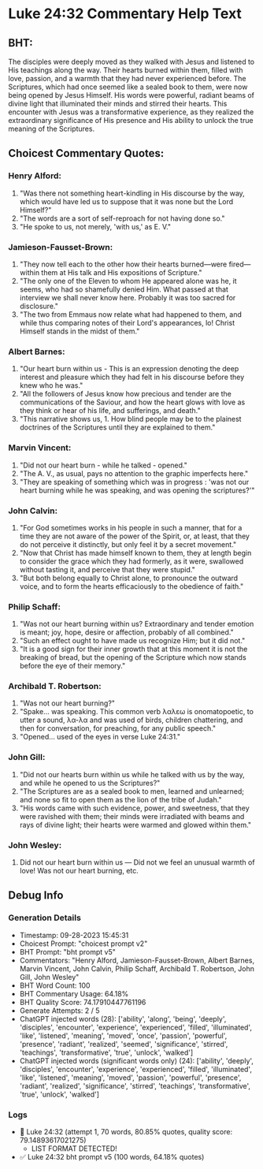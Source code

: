# Luke 24:32 Commentary Help Text

## BHT:
The disciples were deeply moved as they walked with Jesus and listened to His teachings along the way. Their hearts burned within them, filled with love, passion, and a warmth that they had never experienced before. The Scriptures, which had once seemed like a sealed book to them, were now being opened by Jesus Himself. His words were powerful, radiant beams of divine light that illuminated their minds and stirred their hearts. This encounter with Jesus was a transformative experience, as they realized the extraordinary significance of His presence and His ability to unlock the true meaning of the Scriptures.

## Choicest Commentary Quotes:
### Henry Alford:
1. "Was there not something heart-kindling in His discourse by the way, which would have led us to suppose that it was none but the Lord Himself?" 
2. "The words are a sort of self-reproach for not having done so." 
3. "He spoke to us, not merely, 'with us,' as E. V."

### Jamieson-Fausset-Brown:
1. "They now tell each to the other how their hearts burned—were fired—within them at His talk and His expositions of Scripture." 
2. "The only one of the Eleven to whom He appeared alone was he, it seems, who had so shamefully denied Him. What passed at that interview we shall never know here. Probably it was too sacred for disclosure." 
3. "The two from Emmaus now relate what had happened to them, and while thus comparing notes of their Lord's appearances, lo! Christ Himself stands in the midst of them."

### Albert Barnes:
1. "Our heart burn within us - This is an expression denoting the deep interest and pleasure which they had felt in his discourse before they knew who he was."
2. "All the followers of Jesus know how precious and tender are the communications of the Saviour, and how the heart glows with love as they think or hear of his life, and sufferings, and death."
3. "This narrative shows us, 1. How blind people may be to the plainest doctrines of the Scriptures until they are explained to them."

### Marvin Vincent:
1. "Did not our heart burn - while he talked - opened." 
2. "The A. V., as usual, pays no attention to the graphic imperfects here."
3. "They are speaking of something which was in progress : 'was not our heart burning while he was speaking, and was opening the scriptures?'"

### John Calvin:
1. "For God sometimes works in his people in such a manner, that for a time they are not aware of the power of the Spirit, or, at least, that they do not perceive it distinctly, but only feel it by a secret movement."
2. "Now that Christ has made himself known to them, they at length begin to consider the grace which they had formerly, as it were, swallowed without tasting it, and perceive that they were stupid."
3. "But both belong equally to Christ alone, to pronounce the outward voice, and to form the hearts efficaciously to the obedience of faith."

### Philip Schaff:
1. "Was not our heart burning within us? Extraordinary and tender emotion is meant; joy, hope, desire or affection, probably of all combined."
2. "Such an effect ought to have made us recognize Him; but it did not."
3. "It is a good sign for their inner growth that at this moment it is not the breaking of bread, but the opening of the Scripture which now stands before the eye of their memory."

### Archibald T. Robertson:
1. "Was not our heart burning?"
2. "Spake... was speaking. This common verb λαλεω is onomatopoetic, to utter a sound, λα-λα and was used of birds, children chattering, and then for conversation, for preaching, for any public speech."
3. "Opened... used of the eyes in verse Luke 24:31."

### John Gill:
1. "Did not our hearts burn within us while he talked with us by the way, and while he opened to us the Scriptures?" 
2. "The Scriptures are as a sealed book to men, learned and unlearned; and none so fit to open them as the lion of the tribe of Judah."
3. "His words came with such evidence, power, and sweetness, that they were ravished with them; their minds were irradiated with beams and rays of divine light; their hearts were warmed and glowed within them."

### John Wesley:
1. Did not our heart burn within us — Did not we feel an unusual warmth of love! Was not our heart burning, etc.


## Debug Info
### Generation Details
- Timestamp: 09-28-2023 15:45:31
- Choicest Prompt: "choicest prompt v2"
- BHT Prompt: "bht prompt v5"
- Commentators: "Henry Alford, Jamieson-Fausset-Brown, Albert Barnes, Marvin Vincent, John Calvin, Philip Schaff, Archibald T. Robertson, John Gill, John Wesley"
- BHT Word Count: 100
- BHT Commentary Usage: 64.18%
- BHT Quality Score: 74.17910447761196
- Generate Attempts: 2 / 5
- ChatGPT injected words (28):
	['ability', 'along', 'being', 'deeply', 'disciples', 'encounter', 'experience', 'experienced', 'filled', 'illuminated', 'like', 'listened', 'meaning', 'moved', 'once', 'passion', 'powerful', 'presence', 'radiant', 'realized', 'seemed', 'significance', 'stirred', 'teachings', 'transformative', 'true', 'unlock', 'walked']
- ChatGPT injected words (significant words only) (24):
	['ability', 'deeply', 'disciples', 'encounter', 'experience', 'experienced', 'filled', 'illuminated', 'like', 'listened', 'meaning', 'moved', 'passion', 'powerful', 'presence', 'radiant', 'realized', 'significance', 'stirred', 'teachings', 'transformative', 'true', 'unlock', 'walked']

### Logs
- 🔄 Luke 24:32 (attempt 1, 70 words, 80.85% quotes, quality score: 79.14893617021275) 
	- LIST FORMAT DETECTED!
- ✅ Luke 24:32 bht prompt v5 (100 words, 64.18% quotes)